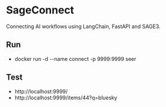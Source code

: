 # SageConnect

Connecting AI workflows using LangChain, FastAPI and SAGE3.

## Run

- docker run -d --name connect -p 9999:9999 seer 

## Test

- http://localhost:9999/
- http://localhost:9999/items/44?q=bluesky



